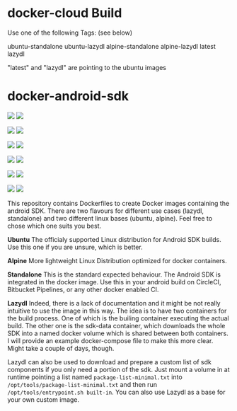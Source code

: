# docker-cloud Build

Use one of the following Tags: (see below)

ubuntu-standalone
ubuntu-lazydl
alpine-standalone
alpine-lazydl
latest
lazydl

"latest" and "lazydl" are pointing to the ubuntu images


# docker-android-sdk
[![](https://images.microbadger.com/badges/version/runmymind/docker-android-sdk.svg)](https://microbadger.com/images/runmymind/docker-android-sdk "Get your own version badge on microbadger.com")
[![](https://images.microbadger.com/badges/image/runmymind/docker-android-sdk.svg)](https://microbadger.com/images/runmymind/docker-android-sdk "Get your own image badge on microbadger.com")

[![](https://images.microbadger.com/badges/version/runmymind/docker-android-sdk:lazydl.svg)](https://microbadger.com/images/runmymind/docker-android-sdk:lazydl "Get your own version badge on microbadger.com")
[![](https://images.microbadger.com/badges/image/runmymind/docker-android-sdk:lazydl.svg)](https://microbadger.com/images/runmymind/docker-android-sdk:lazydl "Get your own image badge on microbadger.com")

[![](https://images.microbadger.com/badges/version/runmymind/docker-android-sdk:ubuntu-lazydl.svg)](https://microbadger.com/images/runmymind/docker-android-sdk:ubuntu-lazydl "Get your own version badge on microbadger.com")
[![](https://images.microbadger.com/badges/image/runmymind/docker-android-sdk:ubuntu-lazydl.svg)](https://microbadger.com/images/runmymind/docker-android-sdk:ubuntu-lazydl "Get your own image badge on microbadger.com")

[![](https://images.microbadger.com/badges/version/runmymind/docker-android-sdk:ubuntu-standalone.svg)](https://microbadger.com/images/runmymind/docker-android-sdk:ubuntu-standalone "Get your own version badge on microbadger.com")
[![](https://images.microbadger.com/badges/image/runmymind/docker-android-sdk:ubuntu-standalone.svg)](https://microbadger.com/images/runmymind/docker-android-sdk:ubuntu-standalone "Get your own image badge on microbadger.com")

[![](https://images.microbadger.com/badges/version/runmymind/docker-android-sdk:alpine-lazydl.svg)](https://microbadger.com/images/runmymind/docker-android-sdk:alpine-lazydl "Get your own version badge on microbadger.com")
[![](https://images.microbadger.com/badges/image/runmymind/docker-android-sdk:alpine-lazydl.svg)](https://microbadger.com/images/runmymind/docker-android-sdk:alpine-lazydl "Get your own image badge on microbadger.com")

[![](https://images.microbadger.com/badges/version/runmymind/docker-android-sdk:alpine-standalone.svg)](https://microbadger.com/images/runmymind/docker-android-sdk:alpine-standalone "Get your own version badge on microbadger.com")
[![](https://images.microbadger.com/badges/image/runmymind/docker-android-sdk:alpine-standalone.svg)](https://microbadger.com/images/runmymind/docker-android-sdk:alpine-standalone "Get your own image badge on microbadger.com")


This repository contains Dockerfiles to create Docker images containing the android SDK. There are two flavours for different use cases (lazydl, standalone) and two different linux bases (ubuntu, alpine). Feel free to chose which one suits you best.

**Ubuntu**
The officialy supported Linux distribution for Android SDK builds. Use this one if you are unsure, which is better.

**Alpine**
More lightweight Linux Distribution optimized for docker containers.

**Standalone**
This is the standard expected behaviour. The Android SDK is integrated in the docker image. Use this in your android build on CircleCI, Bitbucket Pipelines, or any other docker enabled CI.

**Lazydl**
Indeed, there is a lack of documentation and it might be not really intuitive to use the image in this way. The idea is to have two containers for the build process. One of which is the builing container executing the actual build. The other one is the sdk-data container, which downloads the whole SDK into a named docker volume which is shared between both containers.
I will provide an example docker-compose file to make this more clear. Might take a couple of days, though.

Lazydl can also be used to download and prepare a custom list of sdk components if you only need a portion of the sdk. Just mount a volume in at runtime pointing a list named `package-list-minimal.txt` into `/opt/tools/package-list-minimal.txt` and then run `/opt/tools/entrypoint.sh built-in`. You can also use Lazydl as a base for your own custom image.
